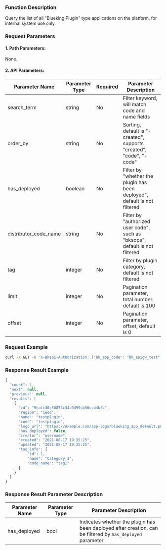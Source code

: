 ### Function Description
Query the list of all "Blueking Plugin" type applications on the platform, for internal system use only.

### Request Parameters

#### 1. Path Parameters:
None.

#### 2. API Parameters:

| Parameter Name         | Parameter Type | Required | Parameter Description                                              |
|------------------------|----------------|----------|--------------------------------------------------------------------|
| search_term            | string         | No       | Filter keyword, will match code and name fields                    |
| order_by               | string         | No       | Sorting, default is "-created", supports "created", "code", "-code" |
| has_deployed           | boolean        | No       | Filter by "whether the plugin has been deployed", default is not filtered |
| distributor_code_name  | string         | No       | Filter by "authorized user code", such as "bksops", default is not filtered |
| tag                    | integer        | No       | Filter by plugin category, default is not filtered                 |
| limit                  | integer        | No       | Pagination parameter, total number, default is 100                 |
| offset                 | integer        | No       | Pagination parameter, offset, default is 0                         |

### Request Example
```bash
curl -X GET -H 'X-Bkapi-Authorization: {"bk_app_code": "bk_apigw_test", "bk_app_secret": "***"}' --insecure https://bkapi.example.com/api/bkpaas3/prod/system/bk_plugins/
```

### Response Result Example

```javascript
{
  "count": 1,
  "next": null,
  "previous": null,
  "results": [
    {
      "id": "9eafc30c50874c34a9499cb56ccb4bfc",
      "region": "ieod",
      "name": "testplugin",
      "code": "testplugin",
      "logo_url": "https://example.com/app-logo/blueking_app_default.png",
      "has_deployed": false,
      "creator": "username",
      "created": "2021-08-17 19:35:25",
      "updated": "2021-08-17 19:35:25",
      "tag_info": {
          "id": 1,
          "name": "Category 1",
          "code_name": "tag1"
      }
    }
  ]
}
```

### Response Result Parameter Description

| Parameter Name | Parameter Type | Parameter Description                                     |
|----------------|----------------|------------------------------------------------------------|
| has_deployed   | bool           | Indicates whether the plugin has been deployed after creation, can be filtered by `has_deployed` parameter |